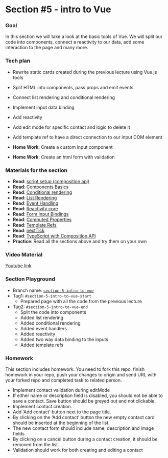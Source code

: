 # Section #5 - intro to Vue

### Goal
In this section we will take a look at the basic tools of Vue. We will split our code into components, 
connect a reactivity to our data, add some interaction to the page and many more.


### Tech plan
- Rewrite static cards created during the previous lecture using Vue.js tools
- Split HTML into components, pass props and emit events
- Connect list rendering and conditional rendering
- Implement input data binding
- Add reactivity
- Add edit mode for specific contact and logic to delete it
- Add template ref to have a direct connection to our input DOM element

- **Home Work**: Create a custom input component
- **Home Work**: Create an html form with validation

### Materials for the section
- **Read**: [script setup (composition api)](https://vuejs.org/api/sfc-script-setup.html)
- **Read**: [Components Basics](https://vuejs.org/guide/essentials/component-basics.html)
- **Read**: [Conditional rendering](https://vuejs.org/guide/essentials/conditional.html)
- **Read**: [List Rendering](https://vuejs.org/guide/essentials/list.html)
- **Read**: [Event Handling](https://vuejs.org/guide/essentials/event-handling.html)
- **Read**: [Reactivity core](https://vuejs.org/api/reactivity-core.html)
- **Read**: [Form Input Bindings](https://vuejs.org/guide/essentials/forms.html)
- **Read**: [Computed Properties](https://vuejs.org/guide/essentials/computed.html#computed-properties)
- **Read**: [Template Refs](https://vuejs.org/guide/essentials/template-refs.html)
- **Read**: [nextTick](https://vuejs.org/api/general.html#nexttick)
- **Read**: [TypeScript with Composition API](https://vuejs.org/guide/typescript/composition-api.html#typing-reactive)
- **Practice**: Read all the sections above and try them on your own

### Video Material
[Youtube link](https://youtu.be/ihDn1HvgFZ8)

### Section Playground
- Branch name: [`section-5-intro-to-vue`](https://github.com/Softonix/softonix-incubator/tree/section-5-intro-to-vue)
- Tag1: `#section-5-intro-to-vue-start`
    - Prepared page with all the code from the previous lecture
- Tag2: `#section-5-intro-to-vue-end`
    - Split the code into components
    - Added list rendering
    - Added conditional rendering
    - Added event handlers
    - Added reactivity
    - Added two way data binding to the inputs
    - Added template refs

### Homework
This section includes homework. You need to fork this repo, finish homework in your repo, push your changes to origin and send URL with your forked repo and completed task to related person.

- Implement contact validation during editMode
- If either name or description field is disabled, you should not be able to save a contact. Save button should be greyed out and not clickable.
- Implement contact creation.
- Add ‘Add contact’ button next to the page title.
- By clicking on the ‘Add contact’ button the new empty contact card should be inserted at the beginning of the list.
- The new contact form should include name, description and image fields.
- By clicking on a cancel button during a contact creation, it should be removed from the list.
- Validation should work for both creating and editing a contact

